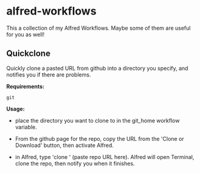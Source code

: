 # alfred-workflows
This a collection of my Alfred Workflows. Maybe some of them are useful for you as well!

## Quickclone 
Quickly clone a pasted URL from github into a directory you specify, and notifies you if there are problems.

**Requirements:**

`git` 

**Usage:**

- place the directory you want to clone to in the git_home workflow variable.

- From the github page for the repo, copy the URL from the 'Clone or Download' button, then activate Alfred.

- in Alfred, type 'clone <URL>' (paste repo URL here). Alfred will open Terminal, clone the repo, then notify you when it finishes.
